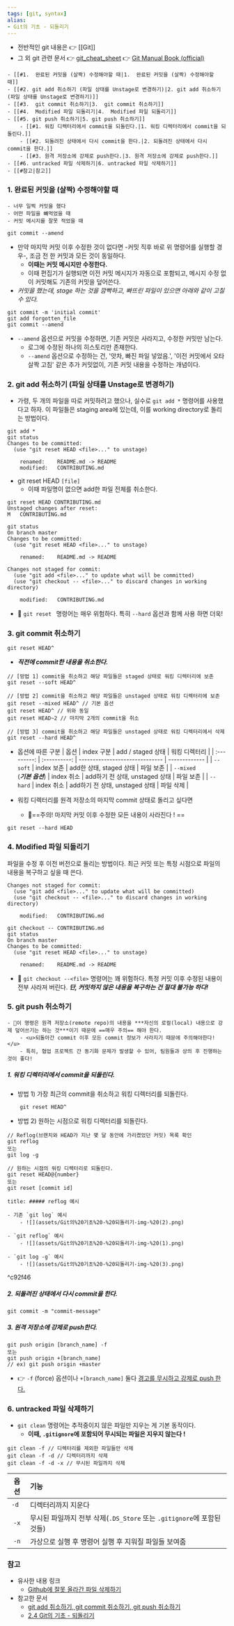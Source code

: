 ```yaml
---
tags: [git, syntax]
alias: 
- Git의 기초 - 되돌리기
---
```


- 전반적인 git 내용은 👉 [[Git]]
- 그 외 git 관련 문서
	👉 [git_cheat_sheet](git_cheat_sheet.pdf)
	👉 [Git Manual Book (official)](https://git-scm.com/book/ko/v2)


```ad-note
- [[#1.  완료된 커밋을 (살짝) 수정해야할 때|1.  완료된 커밋을 (살짝) 수정해야할 때]]
- [[#2. git add 취소하기 (파일 상태를 Unstage로 변경하기)|2. git add 취소하기 (파일 상태를 Unstage로 변경하기)]]
- [[#3.  git commit 취소하기|3.  git commit 취소하기]]
- [[#4.  Modified 파일 되돌리기|4.  Modified 파일 되돌리기]]
- [[#5. git push 취소하기|5. git push 취소하기]]
	- [[#1. 워킹 디렉터리에서 commit을 되돌린다.|1. 워킹 디렉터리에서 commit을 되돌린다.]]
	- [[#2. 되돌려진 상태에서 다시 commit을 한다.|2. 되돌려진 상태에서 다시 commit을 한다.]]
	- [[#3. 원격 저장소에 강제로 push한다.|3. 원격 저장소에 강제로 push한다.]]
- [[#6. untracked 파일 삭제하기|6. untracked 파일 삭제하기]]
- [[#참고|참고]]
```


### 1.  완료된 커밋을 (살짝) 수정해야할 때
	- 너무 일찍 커밋을 했다
	- 어떤 파일을 뺴먹었을 때
	- 커밋 메시지를 잘못 적었을 때 

```shell
git commit --amend
```

- 만약 마지막 커밋 이후 수정한 것이 없다면 -커밋 직후 바로 위 명령어를 실행할 경우-, 조금 전 한 커밋과 모든 것이 동일하다. 
	- **이때는 커밋 메시지만 수정한다.** 
	- 이때 편집기가 실행되면 이전 커밋 메시지가 자동으로 포함되고, 메시지 수정 없이 커밋해도 기존의 커밋을 덮어쓴다. 
- *커밋을 했는데, stage 하는 것을 깜빡하고, 빠뜨린 파일이 있으면 아래와 같이 고칠 수 있다.*
```shell
git commit -m 'initial commit'
git add forgotten_file
git commit --amend
```

- `--amend` 옵션으로 커밋을 수정하면, 기존 커밋은 사라지고, 수정한 커밋만 남는다. 
	- 로그에 수정된 하나의 히스토리만 존재한다.
	- `--amend` 옵션으로 수정하는 건, '앗차, 빠진 파일 넣었음.', '이전 커밋에서 오타 살짝 고침' 같은 추가 커밋없이, 기존 커밋 내용을 수정하는 개념이다. 



### 2. git add 취소하기 (파일 상태를 Unstage로 변경하기)
- 가령, 두 개의 파일을 따로 커밋하려고 했으나, 실수로 `git add *` 명령어를 사용했다고 하자. 이 파일들은 staging area에 있는데, 이를 working directory로 돌리는 방법이다. 
```shell
git add *
git status
Changes to be committed:
  (use "git reset HEAD <file>..." to unstage)

    renamed:    README.md -> README
    modified:   CONTRIBUTING.md
```

- git reset HEAD `[file]`
	- 이때 파일명이 없으면 add한 파일 전체를 취소한다.  

```shell
git reset HEAD CONTRIBUTING.md
Unstaged changes after reset:
M	CONTRIBUTING.md

git status
On branch master
Changes to be committed:
  (use "git reset HEAD <file>..." to unstage)

    renamed:    README.md -> README

Changes not staged for commit:
  (use "git add <file>..." to update what will be committed)
  (use "git checkout -- <file>..." to discard changes in working directory)

    modified:   CONTRIBUTING.md

```

- 📌 `git reset ` 명령어는 매우 위험하다. 특히 `--hard` 옵션과 함께 사용 하면 더욱!



### 3.  git commit 취소하기 
```
git reset HEAD^
```
- ***직전에 commit한 내용을 취소한다.***

```shell
// [방법 1] commit을 취소하고 해당 파일들은 staged 상태로 워킹 디렉터리에 보존
git reset --soft HEAD^

// [방법 2] commit을 취소하고 해당 파일들은 unstaged 상태로 워킹 디렉터리에 보존
git reset --mixed HEAD^ // 기본 옵션
git reset HEAD^ // 위와 동일
git reset HEAD~2 // 마지막 2개의 commit을 취소

// [방법 3] commit을 취소하고 해당 파일들은 unstaged 상태로 워킹 디렉터리에서 삭제
git reset --hard HEAD^
```

-  옵션에 따른 구분 
| 옵션      | index 구분 | add / staged 상태              | 워킹 디렉터리 |
| :---------: | :----------: | ------------------------------ | ------------- |
| `--soft`  | index 보존 | add한 상태, staged 상태        | 파일 보존     |
| `--mixed` <br> (***기본 옵션***) | index 취소 | add하기 전 상태, unstaged 상태 | 파일 보존     |
| `--hard`  | index 취소 | add하기 전 상태, unstaged 상태 | 파일 삭제    |

- 워킹 디렉터리를 원격 저장소의 마지막 commit 상태로 돌리고 싶다면
	- 📌==주의! 마지막 커밋 이후 수정한 모든 내용이 사라진다 ! ==
```
git reset --hard HEAD
```



### 4.  Modified 파일 되돌리기
파일을 수정 후 이전 버전으로 돌리는 방법이다. 최근 커밋 또는 특정 시점으로 파일의 내용을 복구하고 싶을 때 쓴다. 

```console
Changes not staged for commit:
  (use "git add <file>..." to update what will be committed)
  (use "git checkout -- <file>..." to discard changes in working directory)

    modified:   CONTRIBUTING.md
```

```shell
git checkout -- CONTRIBUTING.md
git status
On branch master
Changes to be committed:
  (use "git reset HEAD <file>..." to unstage)

    renamed:    README.md -> README
```

- 📌 `git checkout --<file>` 명령어는 꽤 위험하다.  특정 커밋 이후 수정된 내용이 전부 사라져 버린다. ***단, 커밋하지 않은 내용을 복구하는 건 절대 불가능 하다!***



### 5. git push 취소하기
```ad-caution
- 📌이 명령은 원격 저장소(remote repo)의 내용을 ***자신의 로컬(local) 내용으로 강제 덮어쓰기는 하는 것***이기 때문에 ==매우 주의== 해야 한다.  
	- <u>되돌아간 commit 이후 모든 commit 정보가 사라지기 때문에 주의해야한다!</u>
	- 특히, 협업 프로젝트 간 동기화 문제가 발생할 수 있어, 팀원들과 상의 후 진행하는 것이 좋다!

```

##### 1. 워킹 디렉터리에서 commit을 되돌린다. 
- 방법 1) 가장 최근의 commit을 취소하고 워킹 디렉터리를 되돌린다. 
```shell
	git reset HEAD^
```

- 방법 2) 원하는 시점으로 워킹 디렉터리를 되돌린다. 
```shell
// Reflog(브랜치와 HEAD가 지난 몇 달 동안에 가리켰었던 커밋) 목록 확인
git reflog
또는
git log -g

// 원하는 시점의 워킹 디렉터리로 되돌린다.
git reset HEAD@{number}
또는
git reset [commit id]
```

```ad-example 
title: ##### reflog 예시

- 기존 `git log` 예시
	- ![](assets/Git의%20기초%20-%20되돌리기-img-%20(2).png)

- `git reflog` 예시
	- ![](assets/Git의%20기초%20-%20되돌리기-img-%20(1).png)

- `git log -g` 예시
	- ![](assets/Git의%20기초%20-%20되돌리기-img-%20(3).png)
```

^c92f46

##### 2. 되돌려진 상태에서 다시 commit을 한다.
```shell
git commit -m "commit-message" 
```

##### 3. 원격 저장소에 강제로 push한다. 
```shell
git push origin [branch_name] -f
또는
git push origin +[branch_name]
// ex) git push origin +master
```
- 👉 `-f` (force) 옵션이나 `+[branch_name]` 둘다 <u>경고를 무시하고 강제로 push 한다.</u>



### 6. untracked 파일 삭제하기
- `git clean` 명령어는 추적중이지 않은 파일만 지우는 게 기본 동작이다. 
	- **이때, `.gitignore`에 포함되어 무시되는 파일은 지우지 않는다 !**
```shell
git clean -f // 디렉터리를 제외한 파일들만 삭제
git clean -f -d // 디렉터리까지 삭제
git clean -f -d -x // 무시된 파일까지 삭제
```

| 옵션  | 기능                                                                   |
|:-----:|:---------------------------------------------------------------------- |
| `-d ` | 디렉터리까지 지운다                                                    |
| `-x`  | 무시된 파일까지 전부 삭제(`.DS_Store` 또는 `.gitignore`에 포함된 것들) |
| `-n`  | 가상으로 실행 후 명령어 실행 후 지워질 파일들 보여줌                   |



### 참고
- 유사한 내용 링크
	- [Github에 잘못 올라간 파일 삭제하기](https://gmlwjd9405.github.io/2018/05/17/git-delete-incorrect-files.html)
- 참고한 문서
	- [git add 취소하기, git commit 취소하기, git push 취소하기](https://gmlwjd9405.github.io/2018/05/25/git-add-cancle.html)
	- [2.4 Git의 기초 - 되돌리기](https://git-scm.com/book/ko/v2/Git%EC%9D%98-%EA%B8%B0%EC%B4%88-%EB%90%98%EB%8F%8C%EB%A6%AC%EA%B8%B0)